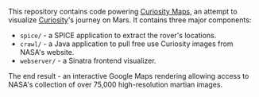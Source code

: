 This repository contains code powering [Curiosity Maps](http://www.curiosity-maps.org/), an attempt to visualize [Curiosity](http://en.wikipedia.org/wiki/Curiosity_rover)'s journey on Mars. It contains three major components: 

* `spice/` - a SPICE application to extract the rover's locations.
* `crawl/` - a Java application to pull free use Curiosity images from NASA's website.
* `webserver/` - a Sinatra frontend visualizer.

The end result - an interactive Google Maps rendering allowing access to NASA's collection of over 75,000 high-resolution martian images.

